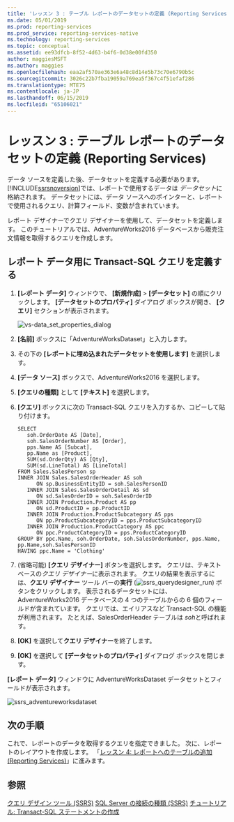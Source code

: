 ```yaml
---
title: 'レッスン 3 : テーブル レポートのデータセットの定義 (Reporting Services) | Microsoft Docs'
ms.date: 05/01/2019
ms.prod: reporting-services
ms.prod_service: reporting-services-native
ms.technology: reporting-services
ms.topic: conceptual
ms.assetid: ee93dfcb-8f52-4d63-b4f6-0d38e00fd350
author: maggiesMSFT
ms.author: maggies
ms.openlocfilehash: eaa2af570ae363e6a48c8d14e5b73c70e6790b5c
ms.sourcegitcommit: 3026c22b7fba19059a769ea5f367c4f51efaf286
ms.translationtype: MTE75
ms.contentlocale: ja-JP
ms.lasthandoff: 06/15/2019
ms.locfileid: "65106021"
---
```

# <a name="lesson-3-defining-a-dataset-for-the-table-report-reporting-services"></a>レッスン 3 : テーブル レポートのデータセットの定義 (Reporting Services)

データ ソースを定義した後、データセットを定義する必要があります。 [!INCLUDE[ssrsnoversion](../includes/ssrsnoversion-md.md)]では、レポートで使用するデータは *データセット*に格納されます。 データセットには、データ ソースへのポインターと、レポートで使用されるクエリ、計算フィールド、変数が含まれています。

レポート デザイナーでクエリ デザイナーを使用して、データセットを定義します。 このチュートリアルでは、AdventureWorks2016 データベースから販売注文情報を取得するクエリを作成します。

## <a name="define-a-transact-sql-query-for-report-data"></a>レポート データ用に Transact-SQL クエリを定義する  

1. **[レポート データ]** ウィンドウで、 **[新規作成]**  >  **[データセット]** の順にクリックします。 **[データセットのプロパティ]** ダイアログ ボックスが開き、 **[クエリ]** セクションが表示されます。

    ![vs-data_set_properties_dialog](media/lesson-3-defining-a-dataset-for-the-table-report-reporting-services/vs-dataset-properties-dialog.png)

2. **[名前]** ボックスに「AdventureWorksDataset」と入力します。

3. その下の **[レポートに埋め込まれたデータセットを使用します]** を選択します。

4. **[データ ソース]** ボックスで、AdventureWorks2016 を選択します。

5. **[クエリの種類]** として **[テキスト]** を選択します。

6. **[クエリ]** ボックスに次の Transact-SQL クエリを入力するか、コピーして貼り付けます。

    ```T-SQL
    SELECT
       soh.OrderDate AS [Date],
       soh.SalesOrderNumber AS [Order],
       pps.Name AS [Subcat],
       pp.Name as [Product],
       SUM(sd.OrderQty) AS [Qty],
       SUM(sd.LineTotal) AS [LineTotal]
    FROM Sales.SalesPerson sp
    INNER JOIN Sales.SalesOrderHeader AS soh
          ON sp.BusinessEntityID = soh.SalesPersonID
       INNER JOIN Sales.SalesOrderDetail AS sd
          ON sd.SalesOrderID = soh.SalesOrderID
       INNER JOIN Production.Product AS pp
          ON sd.ProductID = pp.ProductID
       INNER JOIN Production.ProductSubcategory AS pps
          ON pp.ProductSubcategoryID = pps.ProductSubcategoryID
       INNER JOIN Production.ProductCategory AS ppc
          ON ppc.ProductCategoryID = pps.ProductCategoryID
    GROUP BY ppc.Name, soh.OrderDate, soh.SalesOrderNumber, pps.Name, pp.Name,soh.SalesPersonID  
    HAVING ppc.Name = 'Clothing'
    ```

7. (省略可能) **[クエリ デザイナー]** ボタンを選択します。 クエリは、テキスト ベースの*クエリ デザイナー*に表示されます。 クエリの結果を表示するには、**クエリ デザイナー** ツール バーの**実行** (![ssrs_querydesigner_run](media/ssrs-querydesigner-run.png)) ボタンをクリックします。 表示されるデータセットには、AdventureWorks2016 データベースの 4 つのテーブルからの 6 個のフィールドが含まれています。 クエリでは、エイリアスなど Transact-SQL の機能が利用されます。 たとえば、SalesOrderHeader テーブルは *soh*と呼ばれます。

8. **[OK]** を選択して**クエリ デザイナー**を終了します。

9. **[OK]** を選択して **[データセットのプロパティ]** ダイアログ ボックスを閉じます。

**[レポート データ]** ウィンドウに AdventureWorksDataset データセットとフィールドが表示されます。

   ![ssrs_adventureworksdataset](media/ssrs-adventureworksdataset.png)

## <a name="next-steps"></a>次の手順

これで、レポートのデータを取得するクエリを指定できました。 次に、レポートのレイアウトを作成します。 「[レッスン 4: レポートへのテーブルの追加 &#40;Reporting Services&#41;](lesson-4-adding-a-table-to-the-report-reporting-services.md)」に進みます。

## <a name="see-also"></a>参照

[クエリ デザイン ツール &#40;SSRS&#41;](../reporting-services/report-data/query-design-tools-ssrs.md)
[SQL Server の接続の種類 &#40;SSRS&#41;](../reporting-services/report-data/sql-server-connection-type-ssrs.md)
[チュートリアル: Transact-SQL ステートメントの作成](../t-sql/tutorial-writing-transact-sql-statements.md)
